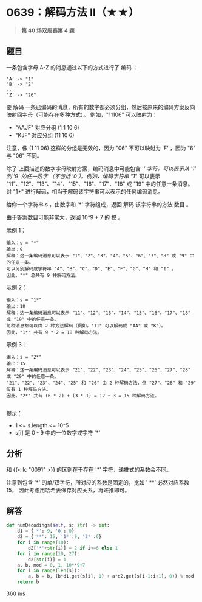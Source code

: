# 0639：解码方法 II（★★）


> **第 40 场双周赛第 4 题**

## 题目

一条包含字母 A-Z 的消息通过以下的方式进行了 编码 ：

    'A' -> "1"
    'B' -> "2"
    ...
    'Z' -> "26"
要 解码 一条已编码的消息，所有的数字都必须分组，然后按原来的编码方案反向映射回字母（可能存在多种方式）。
例如，"11106" 可以映射为：
- "AAJF" 对应分组 (1 1 10 6)
- "KJF" 对应分组 (11 10 6)

注意，像 (1 11 06) 这样的分组是无效的，因为 "06" 不可以映射为 'F' ，因为 "6" 与 "06" 不同。

除了 上面描述的数字字母映射方案，编码消息中可能包含 '*' 字符，可以表示从 '1' 到 '9' 的任一数字
（不包括 '0'）。例如，编码字符串 "1*" 可以表示 "11"、"12"、"13"、"14"、"15"、"16"、"17"、"18" 
或 "19" 中的任意一条消息。对 "1*" 进行解码，相当于解码该字符串可以表示的任何编码消息。

给你一个字符串 s ，由数字和 '*' 字符组成，返回 解码 该字符串的方法 数目 。

由于答案数目可能非常大，返回 10^9 + 7 的 模 。
 

示例 1：

    输入：s = "*"
    输出：9
    解释：这一条编码消息可以表示 "1"、"2"、"3"、"4"、"5"、"6"、"7"、"8" 或 "9" 中的任意一条。
    可以分别解码成字符串 "A"、"B"、"C"、"D"、"E"、"F"、"G"、"H" 和 "I" 。
    因此，"*" 总共有 9 种解码方法。
示例 2：

    输入：s = "1*"
    输出：18
    解释：这一条编码消息可以表示 "11"、"12"、"13"、"14"、"15"、"16"、"17"、"18" 或 "19" 中的任意一条。
    每种消息都可以由 2 种方法解码（例如，"11" 可以解码成 "AA" 或 "K"）。
    因此，"1*" 共有 9 * 2 = 18 种解码方法。
示例 3：
    
    输入：s = "2*"
    输出：15
    解释：这一条编码消息可以表示 "21"、"22"、"23"、"24"、"25"、"26"、"27"、"28" 或 "29" 中的任意一条。
    "21"、"22"、"23"、"24"、"25" 和 "26" 由 2 种解码方法，但 "27"、"28" 和 "29" 仅有 1 种解码方法。
    因此，"2*" 共有 (6 * 2) + (3 * 1) = 12 + 3 = 15 种解码方法。
     

提示：
- 1 <= s.length <= 10^5
- s[i] 是 0 - 9 中的一位数字或字符 '*'



## 分析

和 {{< lc "0091" >}} 的区别在于存在 '*' 字符，递推式的系数会不同。

注意到包含 '*' 的单/双字符，所对应的系数是固定的，比如 ' **' 必然对应系数 15，
因此考虑用哈希表保存对应关系，再递推即可。 

## 解答

```python
def numDecodings(self, s: str) -> int:
    d1 = {'*': 9, '0': 0}
    d2 = {'**': 15, '1*':9, '2*':6}
    for i in range(10):
        d2['*'+str(i)] = 2 if i<=6 else 1
    for i in range(10, 27):
        d2[str(i)] = 1
    a, b, mod = 0, 1, 10**9+7
    for i in range(len(s)):
        a, b = b, (b*d1.get(s[i], 1) + a*d2.get(s[i-1:i+1], 0)) % mod
    return b
```
360 ms


